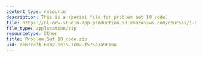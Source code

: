 ```yaml
---
content_type: resource
description: This is a special file for problem set 10 code.
file: https://ol-ocw-studio-app-production.s3.amazonaws.com/courses/1-00-introduction-to-computers-and-engineering-problem-solving-spring-2012/0c67cdfb6032ee157c02f575d3a96156_Problem_Set_10_code.zip
file_type: application/zip
resourcetype: Other
title: Problem_Set_10_code.zip
uid: 0c67cdfb-6032-ee15-7c02-f575d3a96156
---
```


